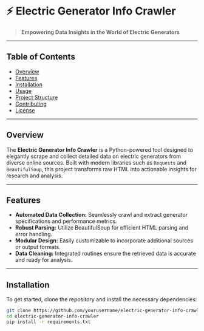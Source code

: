 # ⚡ Electric Generator Info Crawler

> **Empowering Data Insights in the World of Electric Generators**

---

## Table of Contents
- [Overview](#overview)
- [Features](#features)
- [Installation](#installation)
- [Usage](#usage)
- [Project Structure](#project-structure)
- [Contributing](#contributing)
- [License](#license)

---

## Overview
The **Electric Generator Info Crawler** is a Python-powered tool designed to elegantly scrape and collect detailed data on electric generators from diverse online sources. Built with modern libraries such as `Requests` and `BeautifulSoup`, this project transforms raw HTML into actionable insights for research and analysis.

---

## Features
- **Automated Data Collection:** Seamlessly crawl and extract generator specifications and performance metrics.
- **Robust Parsing:** Utilize BeautifulSoup for efficient HTML parsing and error handling.
- **Modular Design:** Easily customizable to incorporate additional sources or output formats.
- **Data Cleaning:** Integrated routines ensure the retrieved data is accurate and ready for analysis.

---

## Installation
To get started, clone the repository and install the necessary dependencies:

```bash
git clone https://github.com/yourusername/electric-generator-info-crawler.git
cd electric-generator-info-crawler
pip install -r requirements.txt
